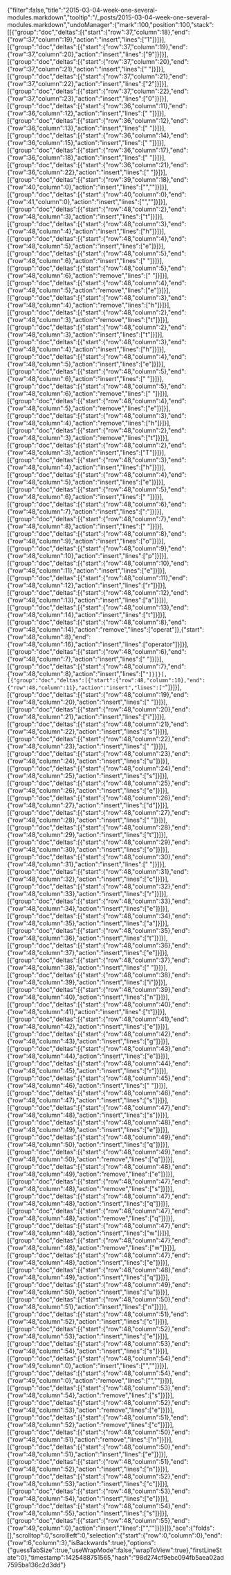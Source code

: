{"filter":false,"title":"2015-03-04-week-one-several-modules.markdown","tooltip":"/_posts/2015-03-04-week-one-several-modules.markdown","undoManager":{"mark":100,"position":100,"stack":[[{"group":"doc","deltas":[{"start":{"row":37,"column":18},"end":{"row":37,"column":19},"action":"insert","lines":["1"]}]}],[{"group":"doc","deltas":[{"start":{"row":37,"column":19},"end":{"row":37,"column":20},"action":"insert","lines":["9"]}]}],[{"group":"doc","deltas":[{"start":{"row":37,"column":20},"end":{"row":37,"column":21},"action":"insert","lines":[" "]}]}],[{"group":"doc","deltas":[{"start":{"row":37,"column":21},"end":{"row":37,"column":22},"action":"insert","lines":["2"]}]}],[{"group":"doc","deltas":[{"start":{"row":37,"column":22},"end":{"row":37,"column":23},"action":"insert","lines":["0"]}]}],[{"group":"doc","deltas":[{"start":{"row":36,"column":11},"end":{"row":36,"column":12},"action":"insert","lines":[" "]}]}],[{"group":"doc","deltas":[{"start":{"row":36,"column":12},"end":{"row":36,"column":13},"action":"insert","lines":[" "]}]}],[{"group":"doc","deltas":[{"start":{"row":36,"column":14},"end":{"row":36,"column":15},"action":"insert","lines":[" "]}]}],[{"group":"doc","deltas":[{"start":{"row":36,"column":17},"end":{"row":36,"column":18},"action":"insert","lines":[" "]}]}],[{"group":"doc","deltas":[{"start":{"row":36,"column":21},"end":{"row":36,"column":22},"action":"insert","lines":[" "]}]}],[{"group":"doc","deltas":[{"start":{"row":39,"column":18},"end":{"row":40,"column":0},"action":"insert","lines":["",""]}]}],[{"group":"doc","deltas":[{"start":{"row":40,"column":0},"end":{"row":41,"column":0},"action":"insert","lines":["",""]}]}],[{"group":"doc","deltas":[{"start":{"row":48,"column":2},"end":{"row":48,"column":3},"action":"insert","lines":["t"]}]}],[{"group":"doc","deltas":[{"start":{"row":48,"column":3},"end":{"row":48,"column":4},"action":"insert","lines":["h"]}]}],[{"group":"doc","deltas":[{"start":{"row":48,"column":4},"end":{"row":48,"column":5},"action":"insert","lines":["e"]}]}],[{"group":"doc","deltas":[{"start":{"row":48,"column":5},"end":{"row":48,"column":6},"action":"insert","lines":[" "]}]}],[{"group":"doc","deltas":[{"start":{"row":48,"column":5},"end":{"row":48,"column":6},"action":"remove","lines":[" "]}]}],[{"group":"doc","deltas":[{"start":{"row":48,"column":4},"end":{"row":48,"column":5},"action":"remove","lines":["e"]}]}],[{"group":"doc","deltas":[{"start":{"row":48,"column":3},"end":{"row":48,"column":4},"action":"remove","lines":["h"]}]}],[{"group":"doc","deltas":[{"start":{"row":48,"column":2},"end":{"row":48,"column":3},"action":"remove","lines":["t"]}]}],[{"group":"doc","deltas":[{"start":{"row":48,"column":2},"end":{"row":48,"column":3},"action":"insert","lines":["t"]}]}],[{"group":"doc","deltas":[{"start":{"row":48,"column":3},"end":{"row":48,"column":4},"action":"insert","lines":["h"]}]}],[{"group":"doc","deltas":[{"start":{"row":48,"column":4},"end":{"row":48,"column":5},"action":"insert","lines":["e"]}]}],[{"group":"doc","deltas":[{"start":{"row":48,"column":5},"end":{"row":48,"column":6},"action":"insert","lines":[" "]}]}],[{"group":"doc","deltas":[{"start":{"row":48,"column":5},"end":{"row":48,"column":6},"action":"remove","lines":[" "]}]}],[{"group":"doc","deltas":[{"start":{"row":48,"column":4},"end":{"row":48,"column":5},"action":"remove","lines":["e"]}]}],[{"group":"doc","deltas":[{"start":{"row":48,"column":3},"end":{"row":48,"column":4},"action":"remove","lines":["h"]}]}],[{"group":"doc","deltas":[{"start":{"row":48,"column":2},"end":{"row":48,"column":3},"action":"remove","lines":["t"]}]}],[{"group":"doc","deltas":[{"start":{"row":48,"column":2},"end":{"row":48,"column":3},"action":"insert","lines":["T"]}]}],[{"group":"doc","deltas":[{"start":{"row":48,"column":3},"end":{"row":48,"column":4},"action":"insert","lines":["h"]}]}],[{"group":"doc","deltas":[{"start":{"row":48,"column":4},"end":{"row":48,"column":5},"action":"insert","lines":["e"]}]}],[{"group":"doc","deltas":[{"start":{"row":48,"column":5},"end":{"row":48,"column":6},"action":"insert","lines":[" "]}]}],[{"group":"doc","deltas":[{"start":{"row":48,"column":6},"end":{"row":48,"column":7},"action":"insert","lines":[":"]}]}],[{"group":"doc","deltas":[{"start":{"row":48,"column":7},"end":{"row":48,"column":8},"action":"insert","lines":[" "]}]}],[{"group":"doc","deltas":[{"start":{"row":48,"column":8},"end":{"row":48,"column":9},"action":"insert","lines":["o"]}]}],[{"group":"doc","deltas":[{"start":{"row":48,"column":9},"end":{"row":48,"column":10},"action":"insert","lines":["p"]}]}],[{"group":"doc","deltas":[{"start":{"row":48,"column":10},"end":{"row":48,"column":11},"action":"insert","lines":["e"]}]}],[{"group":"doc","deltas":[{"start":{"row":48,"column":11},"end":{"row":48,"column":12},"action":"insert","lines":["r"]}]}],[{"group":"doc","deltas":[{"start":{"row":48,"column":12},"end":{"row":48,"column":13},"action":"insert","lines":["a"]}]}],[{"group":"doc","deltas":[{"start":{"row":48,"column":13},"end":{"row":48,"column":14},"action":"insert","lines":["t"]}]}],[{"group":"doc","deltas":[{"start":{"row":48,"column":8},"end":{"row":48,"column":14},"action":"remove","lines":["operat"]},{"start":{"row":48,"column":8},"end":{"row":48,"column":16},"action":"insert","lines":["operator"]}]}],[{"group":"doc","deltas":[{"start":{"row":48,"column":6},"end":{"row":48,"column":7},"action":"insert","lines":[" "]}]}],[{"group":"doc","deltas":[{"start":{"row":48,"column":7},"end":{"row":48,"column":8},"action":"insert","lines":["`"]}]}],[{"group":"doc","deltas":[{"start":{"row":48,"column":10},"end":{"row":48,"column":11},"action":"insert","lines":["`"]}]}],[{"group":"doc","deltas":[{"start":{"row":48,"column":19},"end":{"row":48,"column":20},"action":"insert","lines":[" "]}]}],[{"group":"doc","deltas":[{"start":{"row":48,"column":20},"end":{"row":48,"column":21},"action":"insert","lines":["i"]}]}],[{"group":"doc","deltas":[{"start":{"row":48,"column":21},"end":{"row":48,"column":22},"action":"insert","lines":["s"]}]}],[{"group":"doc","deltas":[{"start":{"row":48,"column":22},"end":{"row":48,"column":23},"action":"insert","lines":[" "]}]}],[{"group":"doc","deltas":[{"start":{"row":48,"column":23},"end":{"row":48,"column":24},"action":"insert","lines":["u"]}]}],[{"group":"doc","deltas":[{"start":{"row":48,"column":24},"end":{"row":48,"column":25},"action":"insert","lines":["s"]}]}],[{"group":"doc","deltas":[{"start":{"row":48,"column":25},"end":{"row":48,"column":26},"action":"insert","lines":["e"]}]}],[{"group":"doc","deltas":[{"start":{"row":48,"column":26},"end":{"row":48,"column":27},"action":"insert","lines":["d"]}]}],[{"group":"doc","deltas":[{"start":{"row":48,"column":27},"end":{"row":48,"column":28},"action":"insert","lines":[" "]}]}],[{"group":"doc","deltas":[{"start":{"row":48,"column":28},"end":{"row":48,"column":29},"action":"insert","lines":["t"]}]}],[{"group":"doc","deltas":[{"start":{"row":48,"column":29},"end":{"row":48,"column":30},"action":"insert","lines":["o"]}]}],[{"group":"doc","deltas":[{"start":{"row":48,"column":30},"end":{"row":48,"column":31},"action":"insert","lines":[" "]}]}],[{"group":"doc","deltas":[{"start":{"row":48,"column":31},"end":{"row":48,"column":32},"action":"insert","lines":["c"]}]}],[{"group":"doc","deltas":[{"start":{"row":48,"column":32},"end":{"row":48,"column":33},"action":"insert","lines":["r"]}]}],[{"group":"doc","deltas":[{"start":{"row":48,"column":33},"end":{"row":48,"column":34},"action":"insert","lines":["e"]}]}],[{"group":"doc","deltas":[{"start":{"row":48,"column":34},"end":{"row":48,"column":35},"action":"insert","lines":["a"]}]}],[{"group":"doc","deltas":[{"start":{"row":48,"column":35},"end":{"row":48,"column":36},"action":"insert","lines":["t"]}]}],[{"group":"doc","deltas":[{"start":{"row":48,"column":36},"end":{"row":48,"column":37},"action":"insert","lines":["e"]}]}],[{"group":"doc","deltas":[{"start":{"row":48,"column":37},"end":{"row":48,"column":38},"action":"insert","lines":[" "]}]}],[{"group":"doc","deltas":[{"start":{"row":48,"column":38},"end":{"row":48,"column":39},"action":"insert","lines":["i"]}]}],[{"group":"doc","deltas":[{"start":{"row":48,"column":39},"end":{"row":48,"column":40},"action":"insert","lines":["n"]}]}],[{"group":"doc","deltas":[{"start":{"row":48,"column":40},"end":{"row":48,"column":41},"action":"insert","lines":["t"]}]}],[{"group":"doc","deltas":[{"start":{"row":48,"column":41},"end":{"row":48,"column":42},"action":"insert","lines":["e"]}]}],[{"group":"doc","deltas":[{"start":{"row":48,"column":42},"end":{"row":48,"column":43},"action":"insert","lines":["g"]}]}],[{"group":"doc","deltas":[{"start":{"row":48,"column":43},"end":{"row":48,"column":44},"action":"insert","lines":["e"]}]}],[{"group":"doc","deltas":[{"start":{"row":48,"column":44},"end":{"row":48,"column":45},"action":"insert","lines":["r"]}]}],[{"group":"doc","deltas":[{"start":{"row":48,"column":45},"end":{"row":48,"column":46},"action":"insert","lines":[" "]}]}],[{"group":"doc","deltas":[{"start":{"row":48,"column":46},"end":{"row":48,"column":47},"action":"insert","lines":["s"]}]}],[{"group":"doc","deltas":[{"start":{"row":48,"column":47},"end":{"row":48,"column":48},"action":"insert","lines":["s"]}]}],[{"group":"doc","deltas":[{"start":{"row":48,"column":48},"end":{"row":48,"column":49},"action":"insert","lines":["e"]}]}],[{"group":"doc","deltas":[{"start":{"row":48,"column":49},"end":{"row":48,"column":50},"action":"insert","lines":["q"]}]}],[{"group":"doc","deltas":[{"start":{"row":48,"column":49},"end":{"row":48,"column":50},"action":"remove","lines":["q"]}]}],[{"group":"doc","deltas":[{"start":{"row":48,"column":48},"end":{"row":48,"column":49},"action":"remove","lines":["e"]}]}],[{"group":"doc","deltas":[{"start":{"row":48,"column":47},"end":{"row":48,"column":48},"action":"remove","lines":["s"]}]}],[{"group":"doc","deltas":[{"start":{"row":48,"column":47},"end":{"row":48,"column":48},"action":"insert","lines":["q"]}]}],[{"group":"doc","deltas":[{"start":{"row":48,"column":47},"end":{"row":48,"column":48},"action":"remove","lines":["q"]}]}],[{"group":"doc","deltas":[{"start":{"row":48,"column":47},"end":{"row":48,"column":48},"action":"insert","lines":["w"]}]}],[{"group":"doc","deltas":[{"start":{"row":48,"column":47},"end":{"row":48,"column":48},"action":"remove","lines":["w"]}]}],[{"group":"doc","deltas":[{"start":{"row":48,"column":47},"end":{"row":48,"column":48},"action":"insert","lines":["e"]}]}],[{"group":"doc","deltas":[{"start":{"row":48,"column":48},"end":{"row":48,"column":49},"action":"insert","lines":["q"]}]}],[{"group":"doc","deltas":[{"start":{"row":48,"column":49},"end":{"row":48,"column":50},"action":"insert","lines":["u"]}]}],[{"group":"doc","deltas":[{"start":{"row":48,"column":50},"end":{"row":48,"column":51},"action":"insert","lines":["n"]}]}],[{"group":"doc","deltas":[{"start":{"row":48,"column":51},"end":{"row":48,"column":52},"action":"insert","lines":["c"]}]}],[{"group":"doc","deltas":[{"start":{"row":48,"column":52},"end":{"row":48,"column":53},"action":"insert","lines":["e"]}]}],[{"group":"doc","deltas":[{"start":{"row":48,"column":53},"end":{"row":48,"column":54},"action":"insert","lines":["s"]}]}],[{"group":"doc","deltas":[{"start":{"row":48,"column":54},"end":{"row":49,"column":0},"action":"insert","lines":["",""]}]}],[{"group":"doc","deltas":[{"start":{"row":48,"column":54},"end":{"row":49,"column":0},"action":"remove","lines":["",""]}]}],[{"group":"doc","deltas":[{"start":{"row":48,"column":53},"end":{"row":48,"column":54},"action":"remove","lines":["s"]}]}],[{"group":"doc","deltas":[{"start":{"row":48,"column":52},"end":{"row":48,"column":53},"action":"remove","lines":["e"]}]}],[{"group":"doc","deltas":[{"start":{"row":48,"column":51},"end":{"row":48,"column":52},"action":"remove","lines":["c"]}]}],[{"group":"doc","deltas":[{"start":{"row":48,"column":50},"end":{"row":48,"column":51},"action":"remove","lines":["n"]}]}],[{"group":"doc","deltas":[{"start":{"row":48,"column":50},"end":{"row":48,"column":51},"action":"insert","lines":["e"]}]}],[{"group":"doc","deltas":[{"start":{"row":48,"column":51},"end":{"row":48,"column":52},"action":"insert","lines":["n"]}]}],[{"group":"doc","deltas":[{"start":{"row":48,"column":52},"end":{"row":48,"column":53},"action":"insert","lines":["c"]}]}],[{"group":"doc","deltas":[{"start":{"row":48,"column":53},"end":{"row":48,"column":54},"action":"insert","lines":["e"]}]}],[{"group":"doc","deltas":[{"start":{"row":48,"column":54},"end":{"row":48,"column":55},"action":"insert","lines":["s"]}]}],[{"group":"doc","deltas":[{"start":{"row":48,"column":55},"end":{"row":49,"column":0},"action":"insert","lines":["",""]}]}]]},"ace":{"folds":[],"scrolltop":0,"scrollleft":0,"selection":{"start":{"row":0,"column":0},"end":{"row":6,"column":3},"isBackwards":true},"options":{"guessTabSize":true,"useWrapMode":false,"wrapToView":true},"firstLineState":0},"timestamp":1425488751565,"hash":"98d274cf9ebc094fb5aea02ad7595ba136c2d3dd"}